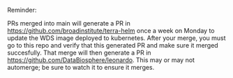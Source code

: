 Reminder:

PRs merged into main will generate a PR in https://github.com/broadinstitute/terra-helm once a week on Monday to update the WDS image deployed to kubernetes. 
After your merge, you must go to this repo and verify that this generated PR and make sure it merged succesfully.
That merge will then generate a PR in https://github.com/DataBiosphere/leonardo.  This may or may not automerge; be sure to watch it to ensure it merges.
